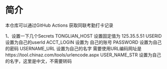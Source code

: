 # 简介
本仓库可以通过GitHub Actions 获取同联考勤打卡记录

1、设置一下几个Secrets
    TONGLIAN_HOST  设置固定值为  125.35.5.51
    USERID  设置为自己的userId
    ACCT_LOGIN 设置为 自己的账号
    PASSWORD 设置为自己的密码
    USERNAME_URL 设置为自己的名字 需要使用URL编码网址是https://tool.chinaz.com/tools/urlencode.aspx
    USER_NAME_STR 设置为自己的名字，这里是中文，不需要转码

